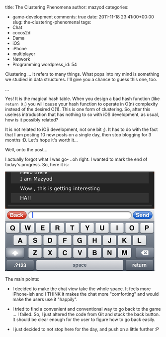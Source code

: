 title: The Clustering Phenomena
author: mazyod
categories:
- game-development
comments: true
date: 2011-11-18 23:41:00+00:00
slug: the-clustering-phenomenal
tags:
- Chat
- cocos2d
- Dama
- iOS
- iPhone
- multiplayer
- Network
- Programming
wordpress_id: 54

Clustering ... It refers to many things. What pops into my mind is something we studied in data structures. I'll give you a chance to guess this one, too.

...

Yes! It is the magical hash table. When you design a bad hash function (like `return 0;`) you will cause your hash function to operate in O(n) complexity instead of the desired O(1). This is one form of clustering. So, after this useless introduction that has nothing to so with iOS development, as usual, how is it possibly related?

It is not related to iOS development, not one bit ;). It has to do with the fact that I am posting 10 new posts on a single day, then stop blogging for 3 months :D. Let's hope it's worth it...

Well, onto the post...

I actually forgot what I was go- ..oh right. I wanted to mark the end of today's progress. So, here it is:

[![image](/images/screen-shot-2011-11-19-at-2-25-46-am.png)](/images/screen-shot-2011-11-19-at-2-25-46-am.png)

The main points:
	
  * I decided to make the chat view take the whole space. It feels more iPhone-ish and I THINK it makes the chat more "comforting" and would make the users use it "happily".

	
  * I tried to find a convenient and conventional way to go back to the game ... I failed. So, I just altered the code from Git and stuck the back button. It should be clear enough for the user to figure how to go back easily.

	
  * I just decided to not stop here for the day, and push on a little further :P



